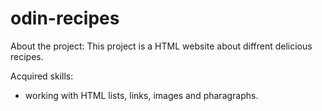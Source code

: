 # odin-recipes
About the project:
This project is a HTML website about diffrent delicious recipes.

Acquired skills:
- working with HTML lists, links, images and pharagraphs.